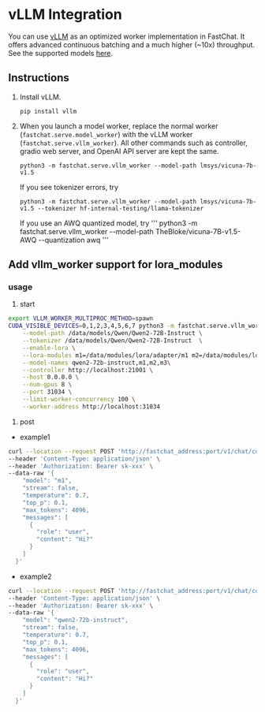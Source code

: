 # vLLM Integration
You can use [vLLM](https://vllm.ai/) as an optimized worker implementation in FastChat.
It offers advanced continuous batching and a much higher (~10x) throughput.
See the supported models [here](https://vllm.readthedocs.io/en/latest/models/supported_models.html).

## Instructions
1. Install vLLM.
    ```
    pip install vllm
    ```

2. When you launch a model worker, replace the normal worker (`fastchat.serve.model_worker`) with the vLLM worker (`fastchat.serve.vllm_worker`). All other commands such as controller, gradio web server, and OpenAI API server are kept the same.
   ```
   python3 -m fastchat.serve.vllm_worker --model-path lmsys/vicuna-7b-v1.5
   ```

   If you see tokenizer errors, try
   ```
   python3 -m fastchat.serve.vllm_worker --model-path lmsys/vicuna-7b-v1.5 --tokenizer hf-internal-testing/llama-tokenizer
   ```

   If you use an AWQ quantized model, try
   '''
   python3 -m fastchat.serve.vllm_worker --model-path TheBloke/vicuna-7B-v1.5-AWQ --quantization awq
   '''

## Add vllm_worker support for lora_modules

### usage

1. start

```bash
export VLLM_WORKER_MULTIPROC_METHOD=spawn
CUDA_VISIBLE_DEVICES=0,1,2,3,4,5,6,7 python3 -m fastchat.serve.vllm_worker \
    --model-path /data/models/Qwen/Qwen2-72B-Instruct \
    --tokenizer /data/models/Qwen/Qwen2-72B-Instruct  \
    --enable-lora \
    --lora-modules m1=/data/modules/lora/adapter/m1 m2=/data/modules/lora/adapter/m2 m3=/data/modules/lora/adapter/m3 \
    --model-names qwen2-72b-instruct,m1,m2,m3\
    --controller http://localhost:21001 \
    --host 0.0.0.0 \
    --num-gpus 8 \
    --port 31034 \
    --limit-worker-concurrency 100 \
    --worker-address http://localhost:31034
```

1. post

- example1

```bash
curl --location --request POST 'http://fastchat_address:port/v1/chat/completions' \
--header 'Content-Type: application/json' \
--header 'Authorization: Bearer sk-xxx' \
--data-raw '{
    "model": "m1",
    "stream": false,
    "temperature": 0.7,
    "top_p": 0.1,
    "max_tokens": 4096,
    "messages": [
      {
        "role": "user",
        "content": "Hi?"
      }
    ]
  }'
```

- example2

```bash
curl --location --request POST 'http://fastchat_address:port/v1/chat/completions' \
--header 'Content-Type: application/json' \
--header 'Authorization: Bearer sk-xxx' \
--data-raw '{
    "model": "qwen2-72b-instruct",
    "stream": false,
    "temperature": 0.7,
    "top_p": 0.1,
    "max_tokens": 4096,
    "messages": [
      {
        "role": "user",
        "content": "Hi?"
      }
    ]
  }'
```
